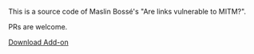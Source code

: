 This is a source code of Maslin Bossé's "Are links vulnerable to MITM?".

PRs are welcome.

[Download Add-on](../vulnlink.crx)